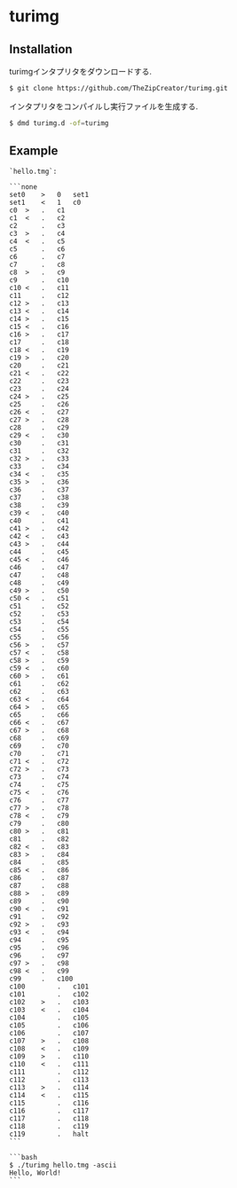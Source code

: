 # turimg

## Installation

turimgインタプリタをダウンロードする.

```bash
$ git clone https://github.com/TheZipCreator/turimg.git
```

インタプリタをコンパイルし実行ファイルを生成する.

```bash
$ dmd turimg.d -of=turimg
```

## Example

````{tab} Code
`hello.tmg`:

```none
set0	>	0	set1
set1	<	1	c0
c0	>	.	c1
c1	<	.	c2
c2		.	c3
c3	>	.	c4
c4	<	.	c5
c5		.	c6
c6		.	c7
c7		.	c8
c8	>	.	c9
c9		.	c10
c10	<	.	c11
c11		.	c12
c12	>	.	c13
c13	<	.	c14
c14	>	.	c15
c15	<	.	c16
c16	>	.	c17
c17		.	c18
c18	<	.	c19
c19	>	.	c20
c20		.	c21
c21	<	.	c22
c22		.	c23
c23		.	c24
c24	>	.	c25
c25		.	c26
c26	<	.	c27
c27	>	.	c28
c28		.	c29
c29	<	.	c30
c30		.	c31
c31		.	c32
c32	>	.	c33
c33		.	c34
c34	<	.	c35
c35	>	.	c36
c36		.	c37
c37		.	c38
c38		.	c39
c39	<	.	c40
c40		.	c41
c41	>	.	c42
c42	<	.	c43
c43	>	.	c44
c44		.	c45
c45	<	.	c46
c46		.	c47
c47		.	c48
c48		.	c49
c49	>	.	c50
c50	<	.	c51
c51		.	c52
c52		.	c53
c53		.	c54
c54		.	c55
c55		.	c56
c56	>	.	c57
c57	<	.	c58
c58	>	.	c59
c59	<	.	c60
c60	>	.	c61
c61		.	c62
c62		.	c63
c63	<	.	c64
c64	>	.	c65
c65		.	c66
c66	<	.	c67
c67	>	.	c68
c68		.	c69
c69		.	c70
c70		.	c71
c71	<	.	c72
c72	>	.	c73
c73		.	c74
c74		.	c75
c75	<	.	c76
c76		.	c77
c77	>	.	c78
c78	<	.	c79
c79		.	c80
c80	>	.	c81
c81		.	c82
c82	<	.	c83
c83	>	.	c84
c84		.	c85
c85	<	.	c86
c86		.	c87
c87		.	c88
c88	>	.	c89
c89		.	c90
c90	<	.	c91
c91		.	c92
c92	>	.	c93
c93	<	.	c94
c94		.	c95
c95		.	c96
c96		.	c97
c97	>	.	c98
c98	<	.	c99
c99		.	c100
c100		.	c101
c101		.	c102
c102	>	.	c103
c103	<	.	c104
c104		.	c105
c105		.	c106
c106		.	c107
c107	>	.	c108
c108	<	.	c109
c109	>	.	c110
c110	<	.	c111
c111		.	c112
c112		.	c113
c113	>	.	c114
c114	<	.	c115
c115		.	c116
c116		.	c117
c117		.	c118
c118		.	c119
c119		.	halt
```
````

````{tab} Terminal
```bash
$ ./turimg hello.tmg -ascii
Hello, World!
```
````
